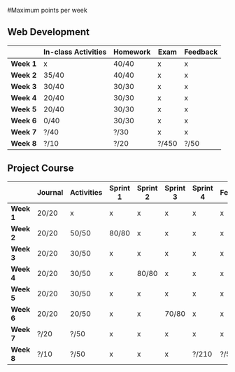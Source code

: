 #Maximum points per week


## Web Development


|            | **In-class Activities** | **Homework** | **Exam** | **Feedback** |
| ---------- | ----------------------- | ------------ | -------- | ------------ |
| **Week 1** | x                       | 40/40           | x        | x            |
| **Week 2** |  35/40                      | 40/40           | x        | x            |
| **Week 3** | 30/40                      | 30/30           | x        | x            |
| **Week 4** | 20/40                      | 30/30           | x        | x            |
| **Week 5** | 20/40                      | 30/30           | x        | x            |
| **Week 6** | 0/40                      | 30/30           | x        | x            |
| **Week 7** | ?/40                      | ?/30           | x        | x            |
| **Week 8** | ?/10                      | ?/20           | ?/450      | ?/50           |


## Project Course

|          |Journal|Activities|Sprint 1|Sprint 2|Sprint 3|Sprint 4|Feedback|
|----------|-----------|--------------|------------|------------|------------|------------|------------|
|**Week 1**|20/20         |x             |x           |x           |x           |x           |x           |
|**Week 2**|20/20         |50/50            |80/80          |x           |x           |x           |x           |
|**Week 3**|20/20         |30/50            |x           |x           |x           |x           |x           |
|**Week 4**|20/20         |30/50            |x           |80/80          |x           |x           |x           |
|**Week 5**|20/20         |30/50            |x           |x           |x           |x           |x           |
|**Week 6**|20/20         |20/50            |x           |x           |70/80          |x           |x           |
|**Week 7**|?/20         |?/50            |x           |x           |x           |x           |x           |
|**Week 8**|?/10         |?/50            |x           |x           |x           |?/210         |?/50          |